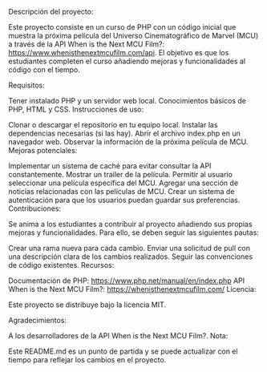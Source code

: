 Descripción del proyecto:

Este proyecto consiste en un curso de PHP con un código inicial que muestra la próxima película del Universo Cinematográfico de Marvel (MCU) a través de la API When is the Next MCU Film?: https://www.whenisthenextmcufilm.com/api. El objetivo es que los estudiantes completen el curso añadiendo mejoras y funcionalidades al código con el tiempo.

Requisitos:

Tener instalado PHP y un servidor web local.
Conocimientos básicos de PHP, HTML y CSS.
Instrucciones de uso:

Clonar o descargar el repositorio en tu equipo local.
Instalar las dependencias necesarias (si las hay).
Abrir el archivo index.php en un navegador web.
Observar la información de la próxima película de MCU.
Mejoras potenciales:

Implementar un sistema de caché para evitar consultar la API constantemente.
Mostrar un trailer de la película.
Permitir al usuario seleccionar una película específica del MCU.
Agregar una sección de noticias relacionadas con las películas de MCU.
Crear un sistema de autenticación para que los usuarios puedan guardar sus preferencias.
Contribuciones:

Se anima a los estudiantes a contribuir al proyecto añadiendo sus propias mejoras y funcionalidades. Para ello, se deben seguir las siguientes pautas:

Crear una rama nueva para cada cambio.
Enviar una solicitud de pull con una descripción clara de los cambios realizados.
Seguir las convenciones de código existentes.
Recursos:

Documentación de PHP: https://www.php.net/manual/en/index.php
API When is the Next MCU Film?: https://whenisthenextmcufilm.com/
Licencia:

Este proyecto se distribuye bajo la licencia MIT.

Agradecimientos:

A los desarrolladores de la API When is the Next MCU Film?.
Nota:

Este README.md es un punto de partida y se puede actualizar con el tiempo para reflejar los cambios en el proyecto.
